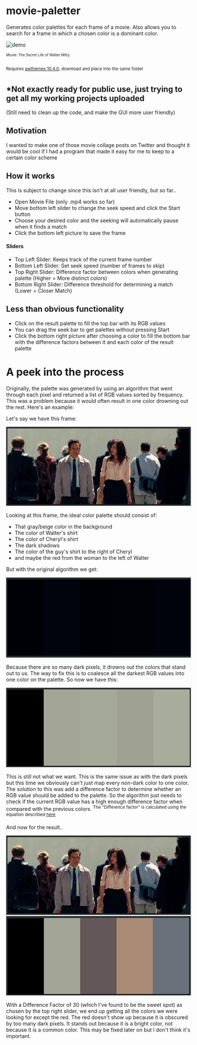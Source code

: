 # movie-paletter
Generates color palettes for each frame of a movie. Also allows you to search for a frame in which a chosen color is a dominant color.

![demo](https://github.com/DeeFrancois/movie-paletter/blob/master/ReadmeImages/demo.gif)

<sup><sup> Movie: The Secret Life of Walter Mitty</sup></sup>

<sup> Requires [awthemes 10.4.0](https://sourceforge.net/projects/tcl-awthemes/), download and place into the same folder </sup>
## *Not exactly ready for public use, just trying to get all my working projects uploaded
(Still need to clean up the code, and make the GUI more user friendly)

## Motivation
I wanted to make one of those movie collage posts on Twitter and thought it would be cool if I had a program that made it easy for me to keep to a certain color scheme

## How it works
This is subject to change since this isn't at all user friendly, but so far..
- Open Movie File (only .mp4 works so far)
- Move bottom left slider to change the seek speed and click the Start button
- Choose your desired color and the seeking will automatically pause when it finds a match
- Click the bottom left picture to save the frame

#### Sliders
- Top Left Slider: Keeps track of the current frame number
- Bottom Left Slider: Set seek speed (number of frames to skip)
- Top Right Slider: Difference factor between colors when generating palette (Higher = More distinct colors)
- Bottom Right Slider: Difference threshold for determining a match (Lower = Closer Match)

## Less than obvious functionality
- Click on the result palette to fill the top bar with its RGB values
- You can drag the seek bar to get palettes without pressing Start
- Click the bottom right picture after choosing a color to fill the bottom bar with the difference factors between it and each color of the result palette

# A peek into the process
Originally, the palette was generated by using an algorithm that went through each pixel and returned a list of RGB values sorted by frequency.
This was a problem because it would often result in one color drowning out the rest. Here's an example:

Let's say we have this frame:

![frame](https://github.com/DeeFrancois/movie-paletter/blob/master/ReadmeImages/example_frame.png)

Looking at this frame, the ideal color palette should consist of:
- That gray/beige color in the background
- The color of Walter's shirt
- The color of Cheryl's shirt
- The dark shadows
- The color of the guy's shirt to the right of Cheryl
- and maybe the red from the woman to the left of Walter

But with the original algorithm we get:

![frame](https://github.com/DeeFrancois/movie-paletter/blob/master/ReadmeImages/example_before.png)

Because there are so many dark pixels, it drowns out the colors that stand out to us.
The way to fix this is to coalesce all the darkest RGB values into one color on the palette. So now we have this:

![frame](https://github.com/DeeFrancois/movie-paletter/blob/master/ReadmeImages/example_muddy.png)

This is still not what we want. This is the same issue as with the dark pixels but this time we obviously can't just map every non-dark color to one color.
The solution to this was add a difference factor to determine whether an RGB value should be added to the palette. 
So the algorithm just needs to check if the current RGB value has a high enough difference factor when compared with the previous colors. 
<sup>The "Difference factor" is calculated using the equation described [here](https://en.wikipedia.org/wiki/Color_difference)</sup>

And now for the result..

![frame](https://github.com/DeeFrancois/movie-paletter/blob/master/ReadmeImages/example_frame.png)
![frame](https://github.com/DeeFrancois/movie-paletter/blob/master/ReadmeImages/example_after.png)

With a Difference Factor of 30 (which I've found to be the sweet spot) as chosen by the top right slider, we end up getting all the colors we were looking for except the red. 
The red doesn't show up because it is obscured by too many dark pixels. It stands out because it is a bright color, not because it is a common color. 
This may be fixed later on but I don't think it's important.


